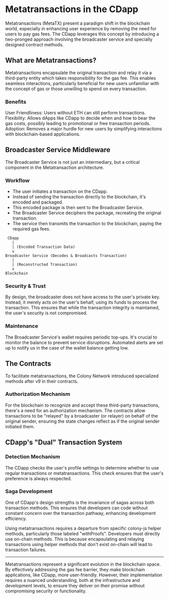 # Metatransactions in the CDapp

Metatransactions (MetaTX) present a paradigm shift in the blockchain world, especially in enhancing user experience by removing the need for users to pay gas fees. The CDapp leverages this concept by introducing a two-pronged approach involving the broadcaster service and specially designed contract methods.

## What are Metatransactions?

Metatransactions encapsulate the original transaction and relay it via a third-party entity which takes responsibility for the gas fee. This enables seamless interactions, particularly beneficial for new users unfamiliar with the concept of gas or those unwilling to spend on every transaction.

### Benefits

User Friendliness: Users without ETH can still perform transactions.
Flexibility: Allows dApps like CDapp to decide when and how to bear the gas costs, possibly leading to promotional or free transaction periods.
Adoption: Removes a major hurdle for new users by simplifying interactions with blockchain-based applications.

## Broadcaster Service Middleware

The Broadcaster Service is not just an intermediary, but a critical component in the Metatransaction architecture.

### Workflow
- The user initiates a transaction on the CDapp.
- Instead of sending the transaction directly to the blockchain, it's encoded and packaged.
- This encoded package is then sent to the Broadcaster Service.
- The Broadcaster Service deciphers the package, recreating the original transaction.
- The service then transmits the transaction to the blockchain, paying the required gas fees.

```
 CDapp
   |
   | (Encoded Transaction Data)
   v
Broadcaster Service (Decodes & Broadcasts Transaction)
   |
   | (Reconstructed Transaction)
   v
Blockchain
```

### Security & Trust

By design, the broadcaster does not have access to the user's private key. Instead, it merely acts on the user's behalf, using its funds to process the transaction. This ensures that while the transaction integrity is maintained, the user's security is not compromised.

### Maintenance

The Broadcaster Service's wallet requires periodic top-ups. It's crucial to monitor the balance to prevent service disruptions. Automated alerts are set up to notify us in the case of the wallet balance getting low.

## The Contracts

To facilitate metatransactions, the Colony Network introduced specialized methods after v9 in their contracts.

### Authorization Mechanism

For the blockchain to recognize and accept these third-party transactions, there's a need for an authorization mechanism. The contracts allow transactions to be "relayed" by a broadcaster (or relayer) on behalf of the original sender, ensuring the state changes reflect as if the original sender initiated them.

## CDapp's "Dual" Transaction System

### Detection Mechanism

The CDapp checks the user's profile settings to determine whether to use regular transactions or metatransactions. This check ensures that the user's preference is always respected.

### Saga Development

One of CDapp's design strengths is the invariance of sagas across both transaction methods. This ensures that developers can code without constant concern over the transaction pathway, enhancing development efficiency.

Using metatransactions requires a departure from specific colony-js helper methods, particularly those labeled "withProofs". Developers must directly use on-chain methods. This is because encapsulating and relaying transactions using helper methods that don't exist on-chain will lead to transaction failures.

---

Metatransactions represent a significant evolution in the blockchain space. By effectively addressing the gas fee barrier, they make blockchain applications, like CDapp, more user-friendly. However, their implementation requires a nuanced understanding, both at the infrastructure and development levels, to ensure they deliver on their promise without compromising security or functionality.
